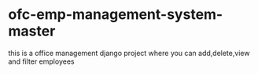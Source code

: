 # ofc-emp-management-system-master
this is a office management django project where you can add,delete,view and filter employees
